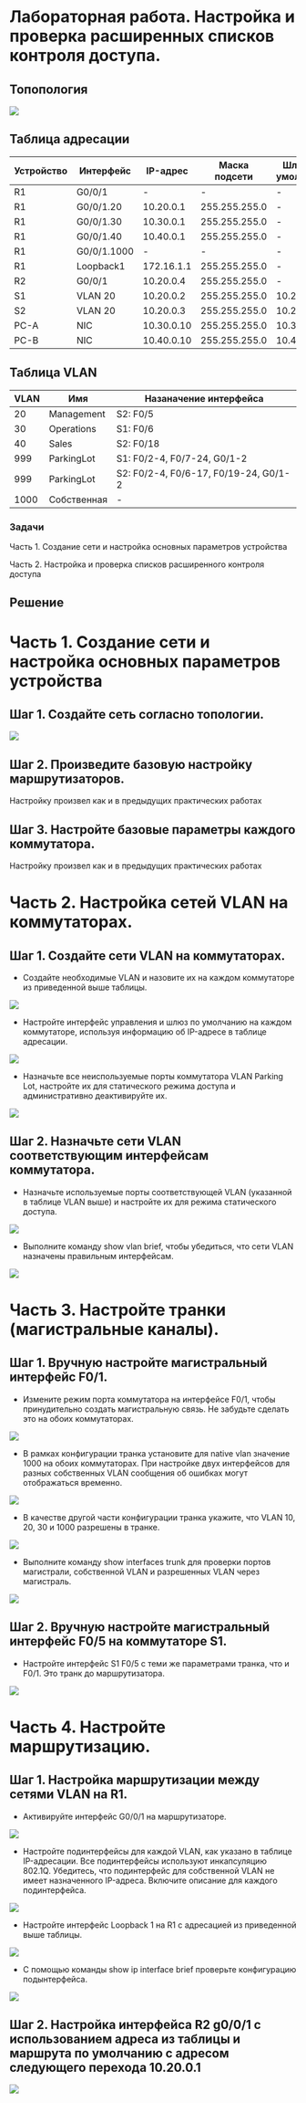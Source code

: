 # Лабораторная работа. Настройка и проверка расширенных списков контроля доступа.

## Топопология

![](1.jpg)

## Таблица адресации

| Устройство    | Интерфейс   | IP-адрес  | Маска подсети | Шлюз по умолчанию |
|-----------------|---------------|-------------------------|-------------------|---------|
| R1 | G0/0/1   | -  |   -   | - |
| R1 | G0/0/1.20   | 10.20.0.1|    255.255.255.0  | - |
| R1 | G0/0/1.30   | 10.30.0.1|    255.255.255.0  | - |
| R1 | G0/0/1.40 | 10.40.0.1 |   255.255.255.0  | - |
| R1 | G0/0/1.1000     | - |    -  | - |
| R1 | Loopback1      | 172.16.1.1 |    255.255.255.0  | - |
| R2 | G0/0/1      | 10.20.0.4 |    255.255.255.0  | - |
| S1 | VLAN 20     | 10.20.0.2 |    255.255.255.0  | 10.20.0.1 |
| S2 | VLAN 20      | 10.20.0.3 |    255.255.255.0  | 10.20.0.1 |
| PC-A | NIC     | 10.30.0.10 |    255.255.255.0  | 10.30.0.1 |
| PC-B | NIC      | 10.40.0.10 |    255.255.255.0  | 10.40.0.1 |

## Таблица VLAN

| VLAN   | Имя   | Назаначение интерфейса  |
|-----------------|---------------|-------------------------|
| 20 | Management   | S2: F0/5   |
| 30 | Operations   | S1: F0/6  |
| 40 | Sales  | S2: F0/18 |
| 999 | ParkingLot   | S1: F0/2-4, F0/7-24, G0/1-2 |
| 999 | ParkingLot   | S2: F0/2-4, F0/6-17, F0/19-24, G0/1-2| 
| 1000 | Собственная | - |

### Задачи

Часть 1. Создание сети и настройка основных параметров устройства

Часть 2. Настройка и проверка списков расширенного контроля доступа

## Решение

# Часть 1. Создание сети и настройка основных параметров устройства

## Шаг 1. Создайте сеть согласно топологии.

![](1.PNG)

## Шаг 2. Произведите базовую настройку маршрутизаторов.

Настройку произвел как и в предыдущих практических работах 

## Шаг 3. Настройте базовые параметры каждого коммутатора.

Настройку произвел как и в предыдущих практических работах 

# Часть 2. Настройка сетей VLAN на коммутаторах.

## Шаг 1. Создайте сети VLAN на коммутаторах.

* Создайте необходимые VLAN и назовите их на каждом коммутаторе из приведенной выше таблицы.

![](2.PNG)

* Настройте интерфейс управления и шлюз по умолчанию на каждом коммутаторе, используя информацию об IP-адресе в таблице адресации.

![](3.PNG)

* Назначьте все неиспользуемые порты коммутатора VLAN Parking Lot, настройте их для статического режима доступа и административно деактивируйте их.

![](4.PNG)

## Шаг 2. Назначьте сети VLAN соответствующим интерфейсам коммутатора.

* Назначьте используемые порты соответствующей VLAN (указанной в таблице VLAN выше) и настройте их для режима статического доступа.

![](5.PNG)

* Выполните команду show vlan brief, чтобы убедиться, что сети VLAN назначены правильным интерфейсам.

![](6.PNG)

# Часть 3. Настройте транки (магистральные каналы).

## Шаг 1. Вручную настройте магистральный интерфейс F0/1.

* Измените режим порта коммутатора на интерфейсе F0/1, чтобы принудительно создать магистральную связь. Не забудьте сделать это на обоих коммутаторах.

![](7.PNG)

* В рамках конфигурации транка установите для native vlan значение 1000 на обоих коммутаторах. При настройке двух интерфейсов для разных собственных VLAN сообщения об ошибках могут отображаться временно.

![](8.PNG)

* В качестве другой части конфигурации транка укажите, что VLAN 10, 20, 30 и 1000 разрешены в транке.

![](9.PNG)

* Выполните команду show interfaces trunk для проверки портов магистрали, собственной VLAN и разрешенных VLAN через магистраль.

![](10.PNG)

## Шаг 2. Вручную настройте магистральный интерфейс F0/5 на коммутаторе S1.

* Настройте интерфейс S1 F0/5 с теми же параметрами транка, что и F0/1. Это транк до маршрутизатора.

![](11.PNG)

# Часть 4. Настройте маршрутизацию.

## Шаг 1. Настройка маршрутизации между сетями VLAN на R1.

* Активируйте интерфейс G0/0/1 на маршрутизаторе.

![](12.PNG)

* Настройте подинтерфейсы для каждой VLAN, как указано в таблице IP-адресации. Все подинтерфейсы используют инкапсуляцию 802.1Q. Убедитесь, что подинтерфейс для собственной VLAN не имеет назначенного IP-адреса. Включите описание для каждого подинтерфейса.

![](13.PNG)

* Настройте интерфейс Loopback 1 на R1 с адресацией из приведенной выше таблицы.

![](14.PNG)

* С помощью команды show ip interface brief проверьте конфигурацию подынтерфейса.

![](15.PNG)

## Шаг 2. Настройка интерфейса R2 g0/0/1 с использованием адреса из таблицы и маршрута по умолчанию с адресом следующего перехода 10.20.0.1

![](16.PNG)

